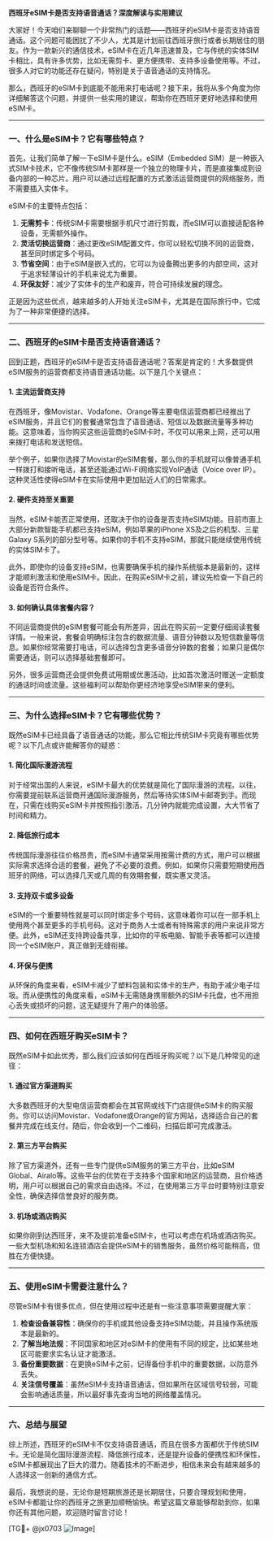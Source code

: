 **西班牙eSIM卡是否支持语音通话？深度解读与实用建议**

大家好！今天咱们来聊聊一个非常热门的话题——西班牙的eSIM卡是否支持语音通话。这个问题可能困扰了不少人，尤其是计划前往西班牙旅行或者长期居住的朋友。作为一款新兴的通信技术，eSIM卡在近几年迅速普及，它与传统的实体SIM卡相比，具有许多优势，比如无需剪卡、更方便携带、支持多设备使用等。不过，很多人对它的功能还存在疑问，特别是关于语音通话的支持情况。

那么，西班牙的eSIM卡到底能不能用来打电话呢？接下来，我将从多个角度为你详细解答这个问题，并提供一些实用的建议，帮助你在西班牙更好地选择和使用eSIM卡。

---

### **一、什么是eSIM卡？它有哪些特点？**

首先，让我们简单了解一下eSIM卡是什么。eSIM（Embedded SIM）是一种嵌入式SIM卡技术，它不像传统SIM卡那样是一个独立的物理卡片，而是直接集成到设备内部的一种芯片。用户可以通过远程配置的方式激活运营商提供的网络服务，而不需要插入实体卡。

eSIM卡的主要特点包括：

1. **无需剪卡**：传统SIM卡需要根据手机尺寸进行剪裁，而eSIM可以直接适配各种设备，无需额外操作。
2. **灵活切换运营商**：通过更改eSIM配置文件，你可以轻松切换不同的运营商，甚至同时绑定多个号码。
3. **节省空间**：由于eSIM是嵌入式的，它可以为设备腾出更多的内部空间，这对于追求轻薄设计的手机来说尤为重要。
4. **环保友好**：减少了实体卡的生产和废弃，符合可持续发展的理念。

正是因为这些优点，越来越多的人开始关注eSIM卡，尤其是在国际旅行中，它成为了一种非常便捷的选择。

---

### **二、西班牙的eSIM卡是否支持语音通话？**

回到正题，西班牙的eSIM卡是否支持语音通话呢？答案是肯定的！大多数提供eSIM服务的运营商都支持语音通话功能。以下是几个关键点：

#### 1. **主流运营商支持**
在西班牙，像Movistar、Vodafone、Orange等主要电信运营商都已经推出了eSIM服务，并且它们的套餐通常包含了语音通话、短信以及数据流量等多种功能。这意味着，当你购买这些运营商的eSIM卡时，不仅可以用来上网，还可以用来拨打电话和发送短信。

举个例子，如果你选择了Movistar的eSIM套餐，那么你的手机就可以像普通手机一样拨打和接听电话，甚至还能通过Wi-Fi网络实现VoIP通话（Voice over IP）。这种灵活性使得eSIM卡在实际使用中更加贴近人们的日常需求。

#### 2. **硬件支持至关重要**
当然，eSIM卡能否正常使用，还取决于你的设备是否支持eSIM功能。目前市面上大部分新款智能手机都已支持eSIM，例如苹果的iPhone XS及之后的机型、三星Galaxy S系列的部分型号等。如果你的手机不支持eSIM，那就只能继续使用传统的实体SIM卡了。

此外，即使你的设备支持eSIM，也需要确保手机的操作系统版本是最新的，这样才能顺利激活和使用eSIM卡。因此，在购买eSIM卡之前，建议先检查一下自己的设备是否符合条件。

#### 3. **如何确认具体套餐内容？**
不同运营商提供的eSIM套餐可能会有所差异，因此在购买前一定要仔细阅读套餐详情。一般来说，套餐会明确标注包含的数据流量、语音分钟数以及短信数量等信息。如果你经常需要打电话，可以选择包含更多语音分钟数的套餐；如果只是偶尔需要通话，则可以选择基础套餐即可。

另外，很多运营商还会提供免费试用期或优惠活动，比如首次激活时赠送一定额度的通话时间或流量。这些福利可以帮助你更经济地享受eSIM带来的便利。

---

### **三、为什么选择eSIM卡？它有哪些优势？**

既然eSIM卡已经具备了语音通话的功能，那么它相比传统SIM卡究竟有哪些优势呢？以下几点或许能解答你的疑惑：

#### 1. **简化国际漫游流程**
对于经常出国的人来说，eSIM卡最大的优势就是简化了国际漫游的流程。以往，你需要提前联系运营商开通国际漫游服务，然后等待实体SIM卡邮寄到手。而现在，只需在线购买eSIM卡并按照指引激活，几分钟内就能完成设置，大大节省了时间和精力。

#### 2. **降低旅行成本**
传统国际漫游往往价格昂贵，而eSIM卡通常采用按需计费的方式，用户可以根据实际需求选择合适的套餐，避免了不必要的浪费。例如，如果你只需要短期使用西班牙的网络，可以选择几天或几周的有效期套餐，既实惠又灵活。

#### 3. **支持双卡或多设备**
eSIM的一个重要特性就是可以同时绑定多个号码，这意味着你可以在一部手机上使用两个甚至更多的手机号码。这对于商务人士或者有特殊需求的用户来说非常方便。此外，eSIM还支持跨设备共享，比如你的平板电脑、智能手表等都可以连接同一个eSIM账户，真正做到无缝衔接。

#### 4. **环保与便携**
从环保的角度来看，eSIM卡减少了塑料包装和实体卡的生产，有助于减少电子垃圾。而从便携性的角度来看，eSIM卡无需随身携带额外的SIM卡托盘，也不用担心丢失或损坏的问题，这无疑提升了用户的体验感。

---

### **四、如何在西班牙购买eSIM卡？**

既然eSIM卡如此优秀，那么我们应该如何在西班牙购买呢？以下是几种常见的途径：

#### 1. **通过官方渠道购买**
大多数西班牙的大型电信运营商都会在其官网或线下门店提供eSIM卡的购买服务。你可以访问Movistar、Vodafone或Orange的官方网站，选择适合自己的套餐并完成在线支付。随后，你会收到一个二维码，扫描后即可完成激活。

#### 2. **第三方平台购买**
除了官方渠道外，还有一些专门提供eSIM服务的第三方平台，比如eSIM Global、Airalo等。这些平台的优势在于支持多个国家和地区的运营商，且价格透明，用户可以根据自己的需求自由选择。不过，在使用第三方平台时要特别注意安全性，确保选择信誉良好的服务商。

#### 3. **机场或酒店购买**
如果你刚到达西班牙，来不及提前准备eSIM卡，也可以考虑在机场或酒店购买。一些大型机场和知名连锁酒店会提供eSIM卡的销售服务，虽然价格可能稍高，但胜在方便快捷。

---

### **五、使用eSIM卡需要注意什么？**

尽管eSIM卡有很多优点，但在使用过程中还是有一些注意事项需要提醒大家：

1. **检查设备兼容性**：确保你的手机或其他设备支持eSIM功能，并且操作系统版本是最新的。
2. **了解当地法规**：不同国家和地区对eSIM卡的使用有不同的规定，比如某些地区可能要求实名认证才能激活。
3. **备份重要数据**：在更换eSIM卡之前，记得备份手机中的重要数据，以防意外丢失。
4. **关注信号覆盖**：虽然eSIM卡支持语音通话，但如果所在区域信号较弱，可能会影响通话质量，所以最好事先查询当地的网络覆盖情况。

---

### **六、总结与展望**

综上所述，西班牙的eSIM卡不仅支持语音通话，而且在很多方面都优于传统SIM卡。无论是简化国际漫游流程、降低旅行成本，还是提升设备的便携性和环保性，eSIM卡都展现出了巨大的潜力。随着技术的不断进步，相信未来会有越来越多的人选择这一创新的通信方式。

最后，我想说的是，无论你是短期旅游还是长期居住，只要合理规划和使用，eSIM卡都能让你的西班牙之旅更加顺畅愉快。希望这篇文章能够帮助到你，如果你还有其他问题，欢迎随时留言讨论！

[TG💪+ @jx0703 ![Image](https://github.com/user-attachments/assets/dbca1d08-cadb-493c-b0ec-ad6f7a83f270)]